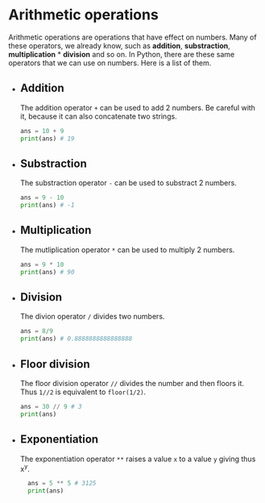 # Arithmetic operations 
Arithmetic operations are operations that have effect on numbers. Many of these operators, we already know, such as **addition**, **substraction**, **multiplication** * **division** and so on. In Python, there are these same operators that we can use on numbers. Here is a list of them. 

- ## Addition
  The addition operator `+` can be used to add 2 numbers. Be careful with it, because it can also concatenate two strings. 
  ```py
  ans = 10 + 9 
  print(ans) # 19 
  ```
- ## Substraction
  The substraction operator `-` can be used to substract 2 numbers. 
  ```py
  ans = 9 - 10
  print(ans) # -1 
  ```
- ## Multiplication
  The mutliplication operator `*` can be used to multiply 2 numbers. 
  ```py
  ans = 9 * 10
  print(ans) # 90
  ```
- ## Division 
  The divion operator `/` divides two numbers. 
  ```py
  ans = 8/9
  print(ans) # 0.8888888888888888
  ```
  
- ## Floor division 
  The floor division operator `//` divides the number and then floors it. Thus `1//2` is equivalent to `floor(1/2)`. 
  ```py
  ans = 30 // 9 # 3
  print(ans)
  ```
 
- ## Exponentiation
  The exponentiation operator `**` raises a value `x` to a value `y` giving thus x<sup>y</sup>. 
  ```py
    ans = 5 ** 5 # 3125
    print(ans)
  ```
